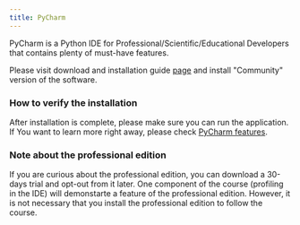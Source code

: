 ```yaml
---
title: PyCharm
---
```


PyCharm is a Python IDE for Professional/Scientific/Educational Developers that
contains plenty of must-have features.

Please visit download and installation guide
[page](https://www.jetbrains.com/pycharm/download/#section) and install
"Community" version of the software.


### How to verify the installation

After installation is complete, please make sure you can run the application.
If You want to learn more right away, please check
[PyCharm features](https://www.jetbrains.com/pycharm/features/).


### Note about the professional edition

If you are curious about the professional edition, you can download a 30-days
trial and opt-out from it later.  One component of the course (profiling in the
IDE) will demonstarte a feature of the professional edition.  However, it is not
necessary that you install the professional edition to follow the course.
